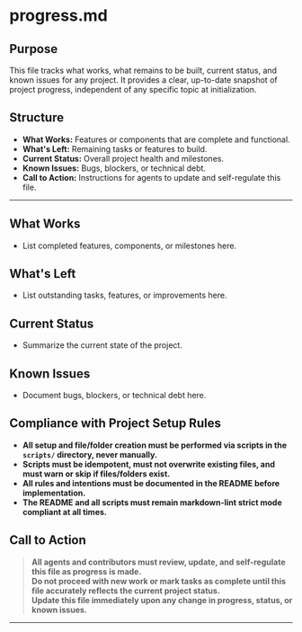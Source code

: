 # progress.md

## Purpose
This file tracks what works, what remains to be built, current status, and known issues for any project. It provides a clear, up-to-date snapshot of project progress, independent of any specific topic at initialization.

## Structure
- **What Works:** Features or components that are complete and functional.
- **What's Left:** Remaining tasks or features to build.
- **Current Status:** Overall project health and milestones.
- **Known Issues:** Bugs, blockers, or technical debt.
- **Call to Action:** Instructions for agents to update and self-regulate this file.

---

## What Works

- List completed features, components, or milestones here.

## What's Left

- List outstanding tasks, features, or improvements here.

## Current Status

- Summarize the current state of the project.

## Known Issues

- Document bugs, blockers, or technical debt here.

## Compliance with Project Setup Rules

- **All setup and file/folder creation must be performed via scripts in the `scripts/` directory, never manually.**
- **Scripts must be idempotent, must not overwrite existing files, and must warn or skip if files/folders exist.**
- **All rules and intentions must be documented in the README before implementation.**
- **The README and all scripts must remain markdown-lint strict mode compliant at all times.**

## Call to Action

> **All agents and contributors must review, update, and self-regulate this file as progress is made.**  
> **Do not proceed with new work or mark tasks as complete until this file accurately reflects the current project status.**  
> **Update this file immediately upon any change in progress, status, or known issues.**

---
